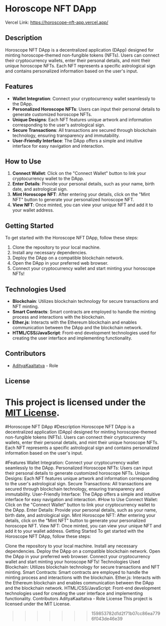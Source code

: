 

# Horoscope NFT DApp
Vercel Link: https://horoscope-nft-app.vercel.app/
## Description

Horoscope NFT DApp is a decentralized application (DApp) designed for minting horoscope-themed non-fungible tokens (NFTs). Users can connect their cryptocurrency wallets, enter their personal details, and mint their unique horoscope NFTs. Each NFT represents a specific astrological sign and contains personalized information based on the user's input.

## Features

- **Wallet Integration**: Connect your cryptocurrency wallet seamlessly to the DApp.
- **Personalized Horoscope NFTs**: Users can input their personal details to generate customized horoscope NFTs.
- **Unique Designs**: Each NFT features unique artwork and information corresponding to the user's astrological sign.
- **Secure Transactions**: All transactions are secured through blockchain technology, ensuring transparency and immutability.
- **User-Friendly Interface**: The DApp offers a simple and intuitive interface for easy navigation and interaction.

## How to Use

1. **Connect Wallet**: Click on the "Connect Wallet" button to link your cryptocurrency wallet to the DApp.
2. **Enter Details**: Provide your personal details, such as your name, birth date, and astrological sign.
3. **Mint Horoscope NFT**: After entering your details, click on the "Mint NFT" button to generate your personalized horoscope NFT.
4. **View NFT**: Once minted, you can view your unique NFT and add it to your wallet address.

## Getting Started

To get started with the Horoscope NFT DApp, follow these steps:

1. Clone the repository to your local machine.
2. Install any necessary dependencies.
3. Deploy the DApp on a compatible blockchain network.
4. Open the DApp in your preferred web browser.
5. Connect your cryptocurrency wallet and start minting your horoscope NFTs!

## Technologies Used

- **Blockchain**: Utilizes blockchain technology for secure transactions and NFT minting.
- **Smart Contracts**: Smart contracts are employed to handle the minting process and interactions with the blockchain.
- **Ether.js**: Interacts with the Ethereum blockchain and enables communication between the DApp and the blockchain network.
- **HTML/CSS/JavaScript**: Front-end development technologies used for creating the user interface and implementing functionality.

## Contributors

- [AdityaKaaltatva](link-to-github-profile) - Role

## License

This project is licensed under the [MIT License](LICENSE).
=======
#Horoscope NFT DApp
#Description
Horoscope NFT DApp is a decentralized application (DApp) designed for minting horoscope-themed non-fungible tokens (NFTs). Users can connect their cryptocurrency wallets, enter their personal details, and mint their unique horoscope NFTs. Each NFT represents a specific astrological sign and contains personalized information based on the user's input.

#Features
Wallet Integration: Connect your cryptocurrency wallet seamlessly to the DApp.
Personalized Horoscope NFTs: Users can input their personal details to generate customized horoscope NFTs.
Unique Designs: Each NFT features unique artwork and information corresponding to the user's astrological sign.
Secure Transactions: All transactions are secured through blockchain technology, ensuring transparency and immutability.
User-Friendly Interface: The DApp offers a simple and intuitive interface for easy navigation and interaction.
#How to Use
Connect Wallet: Click on the "Connect Wallet" button to link your cryptocurrency wallet to the DApp.
Enter Details: Provide your personal details, such as your name, birth date, and astrological sign.
Mint Horoscope NFT: After entering your details, click on the "Mint NFT" button to generate your personalized horoscope NFT.
View NFT: Once minted, you can view your unique NFT and add it to your wallet address.
Getting Started
To get started with the Horoscope NFT DApp, follow these steps:

Clone the repository to your local machine.
Install any necessary dependencies.
Deploy the DApp on a compatible blockchain network.
Open the DApp in your preferred web browser.
Connect your cryptocurrency wallet and start minting your horoscope NFTs!
Technologies Used
Blockchain: Utilizes blockchain technology for secure transactions and NFT minting.
Smart Contracts: Smart contracts are employed to handle the minting process and interactions with the blockchain.
Ether.js: Interacts with the Ethereum blockchain and enables communication between the DApp and the blockchain network.
HTML/CSS/JavaScript: Front-end development technologies used for creating the user interface and implementing functionality.
Contributors
AdityaKaaltatva - Role
License
This project is licensed under the MIT License.





>>>>>>> 159853782d1d2f71b07cc86ea7796f043de46e39
